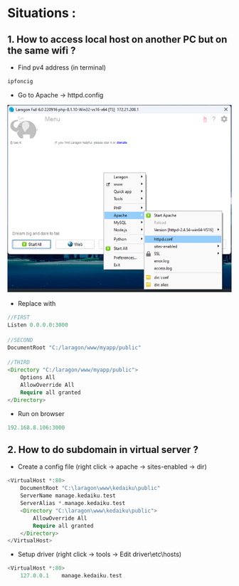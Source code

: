 Situations :
======

## 1. How to access local host on another PC but on the same wifi ?
* Find pv4 address (in terminal)
```php
ipfoncig
```

* Go to Apache -> httpd.config

![Alt text](<picture/Laragon_Apache.png>)

* Replace with
```php
//FIRST
Listen 0.0.0.0:3000

//SECOND
DocumentRoot "C:/laragon/www/myapp/public"

//THIRD
<Directory "C:/laragon/www/myapp/public">
    Options All
    AllowOverride All
    Require all granted
</Directory>
```

* Run on browser
```php
192.168.8.106:3000
```

## 2. How to do subdomain in virtual server ? 
* Create a config file (right click -> apache -> sites-enabled -> dir)
```php
<VirtualHost *:80> 
    DocumentRoot "C:\laragon\www\kedaiku\public"
    ServerName manage.kedaiku.test
    ServerAlias *.manage.kedaiku.test
    <Directory "C:\laragon\www\kedaiku\public">
        AllowOverride All
        Require all granted
    </Directory>
</VirtualHost>
```

* Setup driver (right click -> tools -> Edit driver\etc\hosts)
```php
<VirtualHost *:80> 
    127.0.0.1    manage.kedaiku.test
```  

